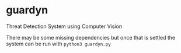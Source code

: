# guardyn
Threat Detection System using Computer Vision

There may be some missing dependencies but once that is settled the system can be run with 
```python3 guardyn.py```
